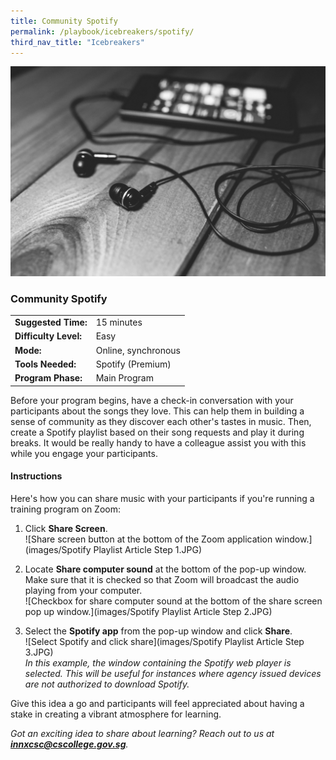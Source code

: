 ```yaml
---
title: Community Spotify
permalink: /playbook/icebreakers/spotify/
third_nav_title: "Icebreakers"
---
```


![Music](/images/music.jpg)
### Community Spotify
|                       |                     |
|-----------------------|---------------------|
| **Suggested Time:**   | 15 minutes          |
| **Difficulty Level:** | Easy                |
| **Mode:**             | Online, synchronous |
| **Tools Needed:**     | Spotify (Premium)   |
| **Program Phase:**    | Main Program        |

Before your program begins, have a check-in conversation with your participants about the songs they love. This can help them in building a sense of community as they discover each other's tastes in music.  Then, create a Spotify playlist based on their song requests and play it during breaks. It would be really handy to have a colleague assist you with this while you engage your participants.  
  
#### Instructions  
Here's how you can share music with your participants if you're running a training program on Zoom: 
  1. Click **Share Screen**.  
  ![Share screen button at the bottom of the Zoom application window.](images/Spotify Playlist Article Step 1.JPG)  
  
  2. Locate **Share computer sound** at the bottom of the pop-up window. Make sure that it is checked so that Zoom will broadcast the audio playing from your computer.  
  ![Checkbox for share computer sound at the bottom of the share screen pop up window.](images/Spotify Playlist Article Step 2.JPG)  
  
  3. Select the **Spotify app** from the pop-up window and click **Share**.  
  ![Select Spotify and click share](images/Spotify Playlist Article Step 3.JPG)  
  *In this example, the window containing the Spotify web player is selected. This will be useful for instances where agency issued devices are not authorized to download Spotify.*  

Give this idea a go and participants will feel appreciated about having a stake in creating a vibrant atmosphere for learning.  
  
*Got an exciting idea to share about learning? Reach out to us at **innxcsc@cscollege.gov.sg**.*
